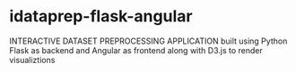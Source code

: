 # idataprep-flask-angular
INTERACTIVE DATASET PREPROCESSING APPLICATION built using Python Flask as backend and Angular as frontend along with D3.js to render visualiztions
